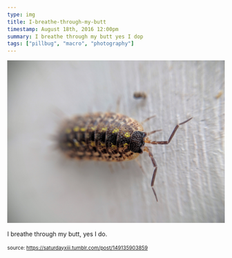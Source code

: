 ```yaml
---
type: img
title: I-breathe-through-my-butt
timestamp: August 18th, 2016 12:00pm
summary: I breathe through my butt yes I dop 
tags: ["pillbug", "macro", "photography"]
---
```

<img src="../media/149135903859.jpg"/>
                                                                                          
I breathe through my butt, yes I do.
 
                                    
                
                
                
                
                                
<small>source: https://saturdayxiii.tumblr.com/post/149135903859</small>
